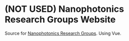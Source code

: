 # (NOT USED) Nanophotonics Research Groups Website

Source for [Nanophotonics Research Groups](http://www.nanophotonics.zju.edu.cn).
Using Vue.



